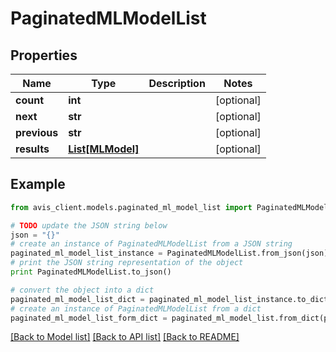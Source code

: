# PaginatedMLModelList


## Properties

Name | Type | Description | Notes
------------ | ------------- | ------------- | -------------
**count** | **int** |  | [optional] 
**next** | **str** |  | [optional] 
**previous** | **str** |  | [optional] 
**results** | [**List[MLModel]**](MLModel.md) |  | [optional] 

## Example

```python
from avis_client.models.paginated_ml_model_list import PaginatedMLModelList

# TODO update the JSON string below
json = "{}"
# create an instance of PaginatedMLModelList from a JSON string
paginated_ml_model_list_instance = PaginatedMLModelList.from_json(json)
# print the JSON string representation of the object
print PaginatedMLModelList.to_json()

# convert the object into a dict
paginated_ml_model_list_dict = paginated_ml_model_list_instance.to_dict()
# create an instance of PaginatedMLModelList from a dict
paginated_ml_model_list_form_dict = paginated_ml_model_list.from_dict(paginated_ml_model_list_dict)
```
[[Back to Model list]](../README.md#documentation-for-models) [[Back to API list]](../README.md#documentation-for-api-endpoints) [[Back to README]](../README.md)


